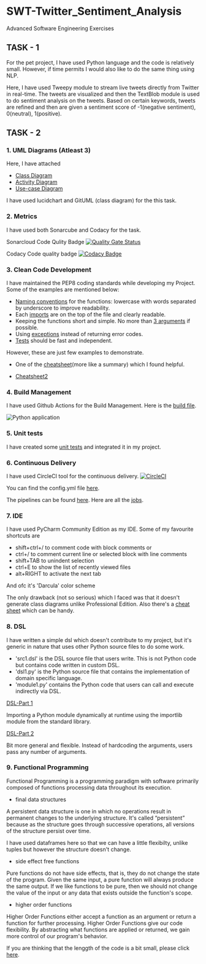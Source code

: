 # SWT-Twitter_Sentiment_Analysis
Advanced Software Engineering Exercises

## TASK - 1
For the pet project, I have used Python language and the code is relatively small. However, if time permits I would also like to do the same thing using NLP.

Here, I have used Tweepy module to stream live tweets directly from Twitter in real-time. The tweets are visualized and then the TextBlob module is used to do sentiment analysis on the tweets. Based on certain keywords, tweets are refined and then are given a sentiment score of -1(negative sentiment), 0(neutral), 1(positive).


## TASK - 2

### 1. UML Diagrams (Atleast 3)

Here, I have attached 
+ [Class Diagram](https://github.com/JeelBhalodia/SWT-Sentiment_Analysis/blob/master/UML/class_diagram.PNG)
+ [Activity Diagram](https://github.com/JeelBhalodia/SWT-Sentiment_Analysis/blob/master/UML/Activity%20Diagram.png)
+ [Use-case Diagram](https://github.com/JeelBhalodia/SWT-Sentiment_Analysis/blob/master/UML/Usecase_diagram.png)

I have used lucidchart and GitUML (class diagram) for the this task.

### 2. Metrics

I have used both Sonarcube and Codacy for the task.

Sonarcloud Code Qulity Badge
[![Quality Gate Status](https://sonarcloud.io/api/project_badges/measure?project=JeelBhalodia_SWT-Sentiment_Analysis2&metric=alert_status)](https://sonarcloud.io/dashboard?id=JeelBhalodia_SWT-Sentiment_Analysis2)

Codacy Code quality badge 
[![Codacy Badge](https://api.codacy.com/project/badge/Grade/8d028e61c35449acad16a139efa656a3)](https://www.codacy.com/manual/JeelBhalodia/SWT-Sentiment_Analysis?utm_source=github.com&amp;utm_medium=referral&amp;utm_content=JeelBhalodia/SWT-Sentiment_Analysis&amp;utm_campaign=Badge_Grade)

### 3. Clean Code Development

I have maintained the PEP8 coding standards while developing my Project. Some of the examples are mentioned below:

+ [Naming conventions](https://github.com/JeelBhalodia/SWT-Sentiment_Analysis/blob/master/screenshots/naming_conventions.PNG) for the functions: lowercase with words separated by underscore to improve readability.
+ Each [imports](https://github.com/JeelBhalodia/SWT-Sentiment_Analysis/blob/master/screenshots/imports.PNG) are on the top of the file and clearly readable.
+ Keeping the functions short and simple. No more than [3 arguments](https://github.com/JeelBhalodia/SWT-Sentiment_Analysis/blob/master/screenshots/less_no_of_arguments.PNG) if possible.
+ Using [exceptions](https://github.com/JeelBhalodia/SWT-Sentiment_Analysis/blob/master/screenshots/exception_handling.PNG) instead of returning error codes.
+ [Tests](https://github.com/JeelBhalodia/SWT-Sentiment_Analysis/blob/master/screenshots/tests.PNG) should be fast and independent.

However, these are just few examples to demonstrate. 

+ One of the [cheatsheet](https://gist.github.com/wojteklu/73c6914cc446146b8b533c0988cf8d29)(more like a summary) which I found helpful.

+ [Cheatsheet2](https://www.planetgeek.ch/wp-content/uploads/2011/02/Clean-Code-Cheat-Sheet-V1.3.pdf)

### 4. Build Management

I have used Github Actions for the Build Management.
Here is the [build file](https://github.com/JeelBhalodia/SWT-Sentiment_Analysis/blob/master/.github/workflows/pythonapp.yml).

![Python application](https://github.com/JeelBhalodia/SWT-Sentiment_Analysis/workflows/Python%20application/badge.svg?branch=master)

### 5. Unit tests

I have created some [unit tests](https://github.com/JeelBhalodia/SWT-Sentiment_Analysis/blob/master/test/test_sentiment.py) and integrated it in my project.

### 6. Continuous Delivery

I have used CircleCI tool for the continuous delivery. [![CircleCI](https://circleci.com/gh/JeelBhalodia/SWT-Sentiment_Analysis.svg?style=svg)](https://circleci.com/gh/JeelBhalodia/SWT-Sentiment_Analysis)

You can find the config.yml file [here](https://github.com/JeelBhalodia/SWT-Sentiment_Analysis/blob/master/.circleci/config.yml).

The pipelines can be found [here](https://app.circleci.com/github/JeelBhalodia/SWT-Sentiment_Analysis/pipelines).
Here are all the [jobs](https://circleci.com/gh/JeelBhalodia).

### 7. IDE

I have used PyCharm Community Edition as my IDE.
Some of my favourite shortcuts are 
+ shift+ctrl+/  to  comment code with block comments or
+ ctrl+/  to  comment current line or selected block with line comments
+ shift+TAB  to  unindent selection
+ ctrl+E  to  show the list of recently viewed files
+ alt+RIGHT  to  activate the next tab

And ofc it's 'Darcula' color scheme

The only drawback (not so serious) which I faced was that it doesn't generate class diagrams unlike Professional Edition.
Also there's a [cheat sheet](https://www.shortcutfoo.com/app/dojos/pycharm-win/cheatsheet) which can be handy.

### 8. DSL

I have written a simple dsl which doesn't contribute to my project, but it's generic in nature that uses other Python source files to do some work.
+ 'src1.dsl' is the DSL source file that users write. This is not Python code but contains code written in custom DSL.
+ 'dsl1.py' is the Python source file that contains the implementation of domain specific language.
+ 'module1.py' contains the Python code that users can call and execute indirectly via DSL.

[DSL-Part 1](https://github.com/JeelBhalodia/SWT-Sentiment_Analysis/blob/master/DSL/dsl1.py)

Importing a Python module dynamically at runtime using the importlib module from the standard library.

[DSL-Part 2](https://github.com/JeelBhalodia/SWT-Sentiment_Analysis/blob/master/DSL/dsl2.py)

Bit more general and flexible. Instead of hardcoding the arguments, users pass any number of arguments. 

### 9. Functional Programming

Functional Programming is a programming paradigm with software primarily composed of functions processing data throughout its execution.

+ final data structures

A persistent data structure is one in which no operations result in permanent changes to the underlying structure. It's called “persistent” because as the structure goes through successive operations, all versions of the structure persist over time.

I have used dataframes here so that we can have a little flexibilty, unlike tuples but however the structure doesn't change.
+ side effect free functions

Pure functions do not have side effects, that is, they do not change the state of the program. Given the same input, a pure function will always produce the same output. If we like functions to be pure, then we should not change the value of the input or any data that exists outside the function's scope.

+ higher order functions

Higher Order Functions either accept a function as an argument or return a function for further processing. Higher Order Functions give our code flexibility. By abstracting what functions are applied or returned, we gain more control of our program's behavior.

If you are thinking that the lenggth of the code is a bit small, please click [here]().